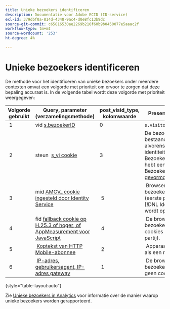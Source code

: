 ```yaml
---
title: Unieke bezoekers identificeren
description: Documentatie voor Adobe ECID (ID-service)
exl-id: 379dbf0a-814d-4348-9ac4-d0e8fc13b9dc
source-git-commit: c65816530ae2269b216f60b9b0450077e5aaac2f
workflow-type: tm+mt
source-wordcount: '253'
ht-degree: 4%

---
```


# Unieke bezoekers identificeren

De methode voor het identificeren van unieke bezoekers onder meerdere contexten omvat een volgorde met prioriteit om ervoor te zorgen dat deze bepaling accuraat is. In de volgende tabel wordt deze volgorde met prioriteit weergegeven:

| Volgorde gebruikt | Query, parameter (verzamelingsmethode) | post_visid_type, kolomwaarde | Presenteren wanneer |
|---|---|---|---|
|  1  | vid [s.bezoekerID](https://experienceleague.adobe.com/docs/analytics/implementation/vars/config-vars/visitorid.html?lang=en)  | 0  | `s.visitorID` is ingesteld. |
|  2  | steun  [s_vi cookie](https://experienceleague.adobe.com/docs/core-services/interface/administration/ec-cookies/cookies-analytics.html?lang=en#section-5d50a078de444d12b7d927d68ff3b679)  | 3  | De bezoeker had een bestaand s_vi koekje alvorens u de dienst van identiteitskaart van de Bezoeker uitvoerde, of u hebt een Bezoekersidentiteitskaart [gevormde graadperiode](https://experienceleague.adobe.com/docs/id-service/using/reference/analytics-reference/grace-period.html?lang=en).  |
|  3  | mid [AMCV_ cookie ingesteld door Identity Service](../introduction/cookies.md)  |  5  |  Browser van de bezoeker keurt koekjes (eerste partij) goed, en [!DNL Identity Service] wordt opgesteld.  |
|  4  | fid [fallback cookie op H.25.3 of hoger, of AppMeasurement voor JavaScript](https://experienceleague.adobe.com/docs/core-services/interface/administration/ec-cookies/cookies-analytics.html?lang=en#section-65e33f9bfc264959ac1513e2f4b10ac7)  |  4  |  De browser van de bezoeker accepteert cookies (van de eerste partij).  |
|  5  |  [Koptekst van HTTP Mobile-abonnee](https://experienceleague.adobe.com/docs/analytics/export/analytics-data-feed/data-feed-contents/datafeeds-reference.html?lang=en)  |  2  |  Apparaat wordt herkend als een mobiel apparaat.  |
|  6  |  [IP-adres, gebruikersagent, IP-adres gateway](https://experienceleague.adobe.com/docs/analytics/components/metrics/unique-visitors.html?lang=en)  |  1  |  De browser van de bezoeker accepteert geen cookies. |

{style=&quot;table-layout:auto&quot;}

Zie [Unieke bezoekers in Analytics](https://experienceleague.adobe.com/docs/analytics/components/metrics/unique-visitors.html?lang=en) voor informatie over de manier waarop unieke bezoekers worden gerapporteerd.
